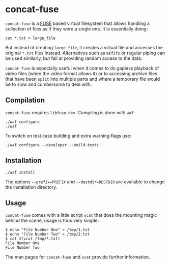 concat-fuse
===========

`concat-fuse` is a [FUSE](http://fuse.sourceforge.net/) based virtual
filesystem that allows handling a collection of files as if they were
a single one. It is essentially doing:

    cat *.txt > large_file

But instead of creating `large_file`, it creates a virtual file and
accesses the original `*.txt` files instead. Alternatives such as
`mkfifo` or regular piping can be used similarly, but fail at
providing random access to the data.

`concat-fuse` is especially useful when it comes to do gapless
playback of video files (when the video format allows it) or to
accessing archive files that have been `split` into multiple parts and
where a temporary file would be to slow and cumbersome to deal with.


Compilation
-----------

`concat-fuse` requires `libfuse-dev`. Compiling is done with `waf`:

    ./waf configure
    ./waf

To switch on test case building and extra warning flags use:

    ./waf configure --developer --build-tests


Installation
------------

    ./waf install

The options `--prefix=PREFIX` and `--destdir=DESTDIR` are available to
change the installation directory.


Usage
-----

`concat-fuse` comes with a little script `vcat` that does the mounting
magic behind the scene, usage is thus very simple:

    $ echo "File Number One" > /tmp/1.txt
    $ echo "File Number Two" > /tmp/2.txt
    $ cat $(vcat /tmp/*.txt)
    File Number One
    File Number Two

The man pages for `concat-fuse` and `vcat` provide further information.
